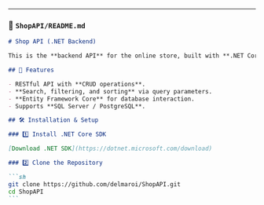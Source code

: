 ---

### **📂 `ShopAPI/README.md`**

````md
# Shop API (.NET Backend)

This is the **backend API** for the online store, built with **.NET Core 7** and **Entity Framework Core**.

## 📌 Features

- RESTful API with **CRUD operations**.
- **Search, filtering, and sorting** via query parameters.
- **Entity Framework Core** for database interaction.
- Supports **SQL Server / PostgreSQL**.

## 🛠️ Installation & Setup

### 1️⃣ Install .NET Core SDK

[Download .NET SDK](https://dotnet.microsoft.com/download)

### 2️⃣ Clone the Repository

```sh
git clone https://github.com/delmaroi/ShopAPI.git
cd ShopAPI
```
````
